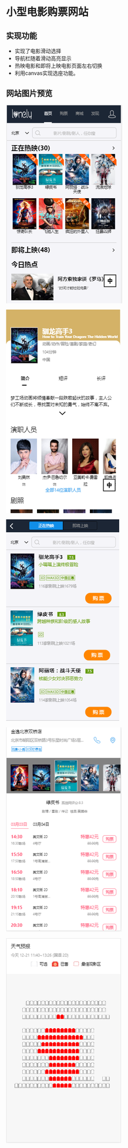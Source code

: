 # 小型电影购票网站

## 实现功能

- 实现了电影滑动选择
- 导航栏随着滑动高亮显示
- 热映电影和即将上映电影页面左右切换
- 利用canvas实现选座功能。

##  网站图片预览

![](https://github.com/tuguilin1/lonely-movie/blob/master/src/image/page1.png)

![](https://github.com/tuguilin1/lonely-movie/blob/master/src/image/page2.png)

![](https://github.com/tuguilin1/lonely-movie/blob/master/src/image/page3.png)

![](https://github.com/tuguilin1/lonely-movie/blob/master/src/image/page4.png)

![](https://github.com/tuguilin1/lonely-movie/blob/master/src/image/page5.png)

